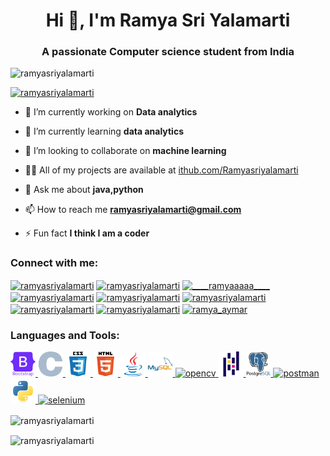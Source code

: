 <h1 align="center">Hi 👋, I'm Ramya Sri Yalamarti</h1>
<h3 align="center">A passionate Computer science student from India</h3>

<p align="left"> <img src="https://komarev.com/ghpvc/?username=ramyasriyalamarti&label=Profile%20views&color=0e75b6&style=flat" alt="ramyasriyalamarti" /> </p>

<p align="left"> <a href="https://github.com/ryo-ma/github-profile-trophy"><img src="https://github-profile-trophy.vercel.app/?username=ramyasriyalamarti" alt="ramyasriyalamarti" /></a> </p>

- 🔭 I’m currently working on **Data analytics**

- 🌱 I’m currently learning **data analytics**

- 👯 I’m looking to collaborate on **machine learning**

- 👨‍💻 All of my projects are available at [ithub.com/Ramyasriyalamarti](ithub.com/Ramyasriyalamarti)

- 💬 Ask me about **java,python**

- 📫 How to reach me **ramyasriyalamarti@gmail.com**

- ⚡ Fun fact **I think I am a coder**

<h3 align="left">Connect with me:</h3>
<p align="left">
<a href="https://linkedin.com/in/ramyasriyalamarti" target="blank"><img align="center" src="https://raw.githubusercontent.com/rahuldkjain/github-profile-readme-generator/master/src/images/icons/Social/linked-in-alt.svg" alt="ramyasriyalamarti" height="30" width="40" /></a>
<a href="https://kaggle.com/ramyasriyalamarti" target="blank"><img align="center" src="https://raw.githubusercontent.com/rahuldkjain/github-profile-readme-generator/master/src/images/icons/Social/kaggle.svg" alt="ramyasriyalamarti" height="30" width="40" /></a>
<a href="https://instagram.com/____ramyaaaaa____" target="blank"><img align="center" src="https://raw.githubusercontent.com/rahuldkjain/github-profile-readme-generator/master/src/images/icons/Social/instagram.svg" alt="____ramyaaaaa____" height="30" width="40" /></a>
<a href="https://www.codechef.com/users/ramyasriyalamarti" target="blank"><img align="center" src="https://cdn.jsdelivr.net/npm/simple-icons@3.1.0/icons/codechef.svg" alt="ramyasriyalamarti" height="30" width="40" /></a>
<a href="https://www.hackerrank.com/ramyasriyalamarti" target="blank"><img align="center" src="https://raw.githubusercontent.com/rahuldkjain/github-profile-readme-generator/master/src/images/icons/Social/hackerrank.svg" alt="ramyasriyalamarti" height="30" width="40" /></a>
<a href="https://codeforces.com/profile/ramyasriyalamarti" target="blank"><img align="center" src="https://raw.githubusercontent.com/rahuldkjain/github-profile-readme-generator/master/src/images/icons/Social/codeforces.svg" alt="ramyasriyalamarti" height="30" width="40" /></a>
<a href="https://www.leetcode.com/ramyasriyalamarti" target="blank"><img align="center" src="https://raw.githubusercontent.com/rahuldkjain/github-profile-readme-generator/master/src/images/icons/Social/leet-code.svg" alt="ramyasriyalamarti" height="30" width="40" /></a>
<a href="https://www.hackerearth.com/ramyasriyalamarti" target="blank"><img align="center" src="https://raw.githubusercontent.com/rahuldkjain/github-profile-readme-generator/master/src/images/icons/Social/hackerearth.svg" alt="ramyasriyalamarti" height="30" width="40" /></a>
<a href="https://auth.geeksforgeeks.org/user/ramya_aymar" target="blank"><img align="center" src="https://raw.githubusercontent.com/rahuldkjain/github-profile-readme-generator/master/src/images/icons/Social/geeks-for-geeks.svg" alt="ramya_aymar" height="30" width="40" /></a>
</p>

<h3 align="left">Languages and Tools:</h3>
<p align="left"> <a href="https://getbootstrap.com" target="_blank" rel="noreferrer"> <img src="https://raw.githubusercontent.com/devicons/devicon/master/icons/bootstrap/bootstrap-plain-wordmark.svg" alt="bootstrap" width="40" height="40"/> </a> <a href="https://www.cprogramming.com/" target="_blank" rel="noreferrer"> <img src="https://raw.githubusercontent.com/devicons/devicon/master/icons/c/c-original.svg" alt="c" width="40" height="40"/> </a> <a href="https://www.w3schools.com/css/" target="_blank" rel="noreferrer"> <img src="https://raw.githubusercontent.com/devicons/devicon/master/icons/css3/css3-original-wordmark.svg" alt="css3" width="40" height="40"/> </a> <a href="https://www.w3.org/html/" target="_blank" rel="noreferrer"> <img src="https://raw.githubusercontent.com/devicons/devicon/master/icons/html5/html5-original-wordmark.svg" alt="html5" width="40" height="40"/> </a> <a href="https://www.java.com" target="_blank" rel="noreferrer"> <img src="https://raw.githubusercontent.com/devicons/devicon/master/icons/java/java-original.svg" alt="java" width="40" height="40"/> </a> <a href="https://www.mysql.com/" target="_blank" rel="noreferrer"> <img src="https://raw.githubusercontent.com/devicons/devicon/master/icons/mysql/mysql-original-wordmark.svg" alt="mysql" width="40" height="40"/> </a> <a href="https://opencv.org/" target="_blank" rel="noreferrer"> <img src="https://www.vectorlogo.zone/logos/opencv/opencv-icon.svg" alt="opencv" width="40" height="40"/> </a> <a href="https://pandas.pydata.org/" target="_blank" rel="noreferrer"> <img src="https://raw.githubusercontent.com/devicons/devicon/2ae2a900d2f041da66e950e4d48052658d850630/icons/pandas/pandas-original.svg" alt="pandas" width="40" height="40"/> </a> <a href="https://www.postgresql.org" target="_blank" rel="noreferrer"> <img src="https://raw.githubusercontent.com/devicons/devicon/master/icons/postgresql/postgresql-original-wordmark.svg" alt="postgresql" width="40" height="40"/> </a> <a href="https://postman.com" target="_blank" rel="noreferrer"> <img src="https://www.vectorlogo.zone/logos/getpostman/getpostman-icon.svg" alt="postman" width="40" height="40"/> </a> <a href="https://www.python.org" target="_blank" rel="noreferrer"> <img src="https://raw.githubusercontent.com/devicons/devicon/master/icons/python/python-original.svg" alt="python" width="40" height="40"/> </a> <a href="https://www.selenium.dev" target="_blank" rel="noreferrer"> <img src="https://raw.githubusercontent.com/detain/svg-logos/780f25886640cef088af994181646db2f6b1a3f8/svg/selenium-logo.svg" alt="selenium" width="40" height="40"/> </a> </p>

<p><img align="center" src="https://github-readme-stats.vercel.app/api/top-langs?username=ramyasriyalamarti&show_icons=true&locale=en&layout=compact" alt="ramyasriyalamarti" /></p>

<p><img align="center" src="https://github-readme-streak-stats.herokuapp.com/?user=ramyasriyalamarti&" alt="ramyasriyalamarti" /></p>
